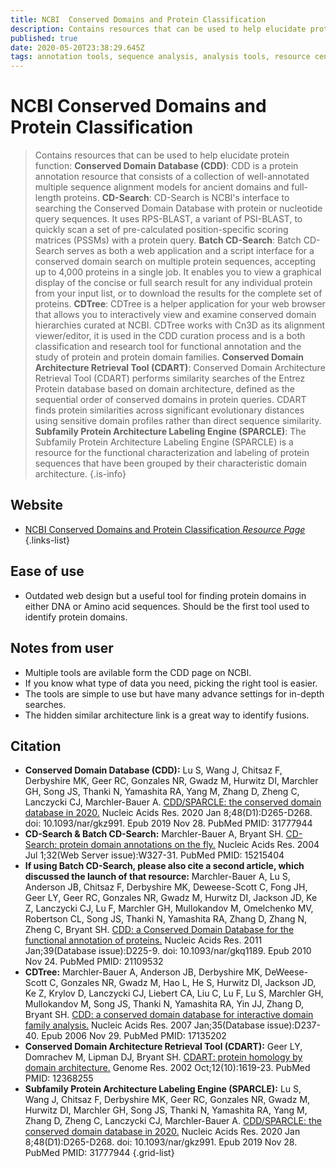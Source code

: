 ```yaml
---
title: NCBI  Conserved Domains and Protein Classification
description: Contains resources that can be used to help elucidate protein function.
published: true
date: 2020-05-20T23:38:29.645Z
tags: annotation tools, sequence analysis, analysis tools, resource center, protein family, protein domain
---
```


# NCBI  Conserved Domains and Protein Classification

> Contains resources that can be used to help elucidate protein function:
&NewLine;
**Conserved Domain Database (CDD)**: CDD is a protein annotation resource that consists of a collection of well-annotated multiple sequence alignment models for ancient domains and full-length proteins.
&NewLine;
**CD-Search**: CD-Search is NCBI's interface to searching the Conserved Domain Database with protein or nucleotide query sequences. It uses RPS-BLAST, a variant of PSI-BLAST, to quickly scan a set of pre-calculated position-specific scoring matrices (PSSMs) with a protein query.
&NewLine;
**Batch CD-Search**: Batch CD-Search serves as both a web application and a script interface for a conserved domain search on multiple protein sequences, accepting up to 4,000 proteins in a single job. It enables you to view a graphical display of the concise or full search result for any individual protein from your input list, or to download the results for the complete set of proteins.
&NewLine;
**CDTree**: 	CDTree is a helper application for your web browser that allows you to interactively view and examine conserved domain hierarchies curated at NCBI. CDTree works with Cn3D as its alignment viewer/editor, it is used in the CDD curation process and is a both classification and research tool for functional annotation and the study of protein and protein domain families.
&NewLine;
**Conserved Domain Architecture Retrieval Tool (CDART)**: Conserved Domain Architecture Retrieval Tool (CDART) performs similarity searches of the Entrez Protein database based on domain architecture, defined as the sequential order of conserved domains in protein queries. CDART finds protein similarities across significant evolutionary distances using sensitive domain profiles rather than direct sequence similarity.
&NewLine;
**Subfamily Protein Architecture Labeling Engine (SPARCLE)**: The Subfamily Protein Architecture Labeling Engine (SPARCLE) is a resource for the functional characterization and labeling of protein sequences that have been grouped by their characteristic domain architecture.
{.is-info}

## Website

- [NCBI Conserved Domains and Protein Classification *Resource Page*](https://www.ncbi.nlm.nih.gov/Structure/cdd/cdd.shtml)
{.links-list}

## Ease of use

- Outdated web design but a useful tool for finding protein domains in either DNA or Amino acid sequences. Should be the first tool used to identify protein domains.

## Notes from user
- Multiple tools are avilable form the CDD page on NCBI.
- If you know what type of data you need, picking the right tool is easier.
- The tools are simple to use but have many advance settings for in-depth searches. 
- The hidden similar architecture link is a great way to identify fusions.


## Citation

- **Conserved Domain Database (CDD):**
	Lu S, Wang J, Chitsaz F, Derbyshire MK, Geer RC, Gonzales NR, Gwadz M, Hurwitz DI, Marchler GH, Song JS, Thanki N, Yamashita RA, Yang M, Zhang D, Zheng C, Lanczycki CJ, Marchler-Bauer A. [CDD/SPARCLE: the conserved domain database in 2020.](https://www.ncbi.nlm.nih.gov/pubmed/31777944) Nucleic Acids Res. 2020 Jan 8;48(D1):D265-D268. doi: 10.1093/nar/gkz991. Epub 2019 Nov 28. PubMed PMID: 31777944
-	**CD-Search & Batch CD-Search:**
	Marchler-Bauer A, Bryant SH. [CD-Search: protein domain annotations on the fly.](https://www.ncbi.nlm.nih.gov/pubmed/15215404?dopt=AbstractPlus) Nucleic Acids Res. 2004 Jul 1;32(Web Server issue):W327-31. PubMed PMID: 15215404
- **If using Batch CD-Search, please also cite a second article, which discussed the launch of that resource:**
	Marchler-Bauer A, Lu S, Anderson JB, Chitsaz F, Derbyshire MK, Deweese-Scott C, Fong JH, Geer LY, Geer RC, Gonzales NR, Gwadz M, Hurwitz DI, Jackson JD, Ke Z, Lanczycki CJ, Lu F, Marchler GH, Mullokandov M, Omelchenko MV, Robertson CL, Song JS, Thanki N, Yamashita RA, Zhang D, Zhang N, Zheng C, Bryant SH. [CDD: a Conserved Domain Database for the functional annotation of proteins.](https://www.ncbi.nlm.nih.gov/pubmed/21109532?dopt=AbstractPlus) Nucleic Acids Res. 2011 Jan;39(Database issue):D225-9. doi: 10.1093/nar/gkq1189. Epub 2010 Nov 24. PubMed PMID: 21109532
- **CDTree:**
	Marchler-Bauer A, Anderson JB, Derbyshire MK, DeWeese-Scott C, Gonzales NR, Gwadz M, Hao L, He S, Hurwitz DI, Jackson JD, Ke Z, Krylov D, Lanczycki CJ, Liebert CA, Liu C, Lu F, Lu S, Marchler GH, Mullokandov M, Song JS, Thanki N, Yamashita RA, Yin JJ, Zhang D, Bryant SH. [CDD: a conserved domain database for interactive domain family analysis.](https://www.ncbi.nlm.nih.gov/pubmed/17135202?dopt=AbstractPlus) Nucleic Acids Res. 2007 Jan;35(Database issue):D237-40. Epub 2006 Nov 29. PubMed PMID: 17135202
- **Conserved Domain Architecture Retrieval Tool (CDART):**
	Geer LY, Domrachev M, Lipman DJ, Bryant SH. [CDART: protein homology by domain architecture.](https://www.ncbi.nlm.nih.gov/pubmed/12368255?dopt=AbstractPlus) Genome Res. 2002 Oct;12(10):1619-23. PubMed PMID: 12368255
- **Subfamily Protein Architecture Labeling Engine (SPARCLE):**
	Lu S, Wang J, Chitsaz F, Derbyshire MK, Geer RC, Gonzales NR, Gwadz M, Hurwitz DI, Marchler GH, Song JS, Thanki N, Yamashita RA, Yang M, Zhang D, Zheng C, Lanczycki CJ, Marchler-Bauer A. [CDD/SPARCLE: the conserved domain database in 2020.](https://www.ncbi.nlm.nih.gov/pubmed/31777944) Nucleic Acids Res. 2020 Jan 8;48(D1):D265-D268. doi: 10.1093/nar/gkz991. Epub 2019 Nov 28. PubMed PMID: 31777944
{.grid-list}